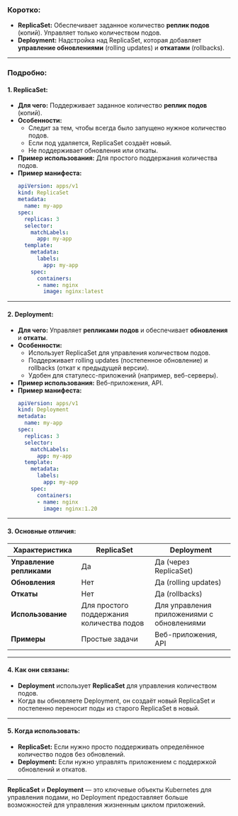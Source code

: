 
### **Коротко:**
- **ReplicaSet:** Обеспечивает заданное количество **реплик подов** (копий). Управляет только количеством подов.
- **Deployment:** Надстройка над ReplicaSet, которая добавляет **управление обновлениями** (rolling updates) и **откатами** (rollbacks).

---

### **Подробно:**

#### **1. ReplicaSet:**
- **Для чего:** Поддерживает заданное количество **реплик подов** (копий).
- **Особенности:**
  - Следит за тем, чтобы всегда было запущено нужное количество подов.
  - Если под удаляется, ReplicaSet создаёт новый.
  - Не поддерживает обновления или откаты.
- **Пример использования:** Для простого поддержания количества подов.
- **Пример манифеста:**
  ```yaml
  apiVersion: apps/v1
  kind: ReplicaSet
  metadata:
    name: my-app
  spec:
    replicas: 3
    selector:
      matchLabels:
        app: my-app
    template:
      metadata:
        labels:
          app: my-app
      spec:
        containers:
        - name: nginx
          image: nginx:latest
  ```

---

#### **2. Deployment:**
- **Для чего:** Управляет **репликами подов** и обеспечивает **обновления** и **откаты**.
- **Особенности:**
  - Использует ReplicaSet для управления количеством подов.
  - Поддерживает rolling updates (постепенное обновление) и rollbacks (откат к предыдущей версии).
  - Удобен для статулесс-приложений (например, веб-серверы).
- **Пример использования:** Веб-приложения, API.
- **Пример манифеста:**
  ```yaml
  apiVersion: apps/v1
  kind: Deployment
  metadata:
    name: my-app
  spec:
    replicas: 3
    selector:
      matchLabels:
        app: my-app
    template:
      metadata:
        labels:
          app: my-app
      spec:
        containers:
        - name: nginx
          image: nginx:1.20
  ```

---

#### **3. Основные отличия:**

| **Характеристика**       | **ReplicaSet**                          | **Deployment**                          |
|--------------------------|-----------------------------------------|-----------------------------------------|
| **Управление репликами** | Да                                      | Да (через ReplicaSet)                   |
| **Обновления**           | Нет                                     | Да (rolling updates)                    |
| **Откаты**               | Нет                                     | Да (rollbacks)                          |
| **Использование**        | Для простого поддержания количества подов| Для управления приложениями с обновлениями|
| **Примеры**              | Простые задачи                          | Веб-приложения, API                     |

---

#### **4. Как они связаны:**
- **Deployment** использует **ReplicaSet** для управления количеством подов.
- Когда вы обновляете Deployment, он создаёт новый ReplicaSet и постепенно переносит поды из старого ReplicaSet в новый.

---

#### **5. Когда использовать:**
- **ReplicaSet:** Если нужно просто поддерживать определённое количество подов без обновлений.
- **Deployment:** Если нужно управлять приложением с поддержкой обновлений и откатов.

---

**ReplicaSet** и **Deployment** — это ключевые объекты Kubernetes для управления подами, но Deployment предоставляет больше возможностей для управления жизненным циклом приложений.